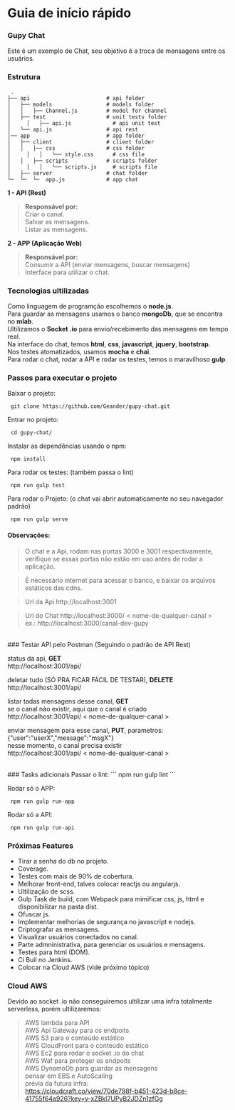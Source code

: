 # Guia de início rápido

### Gupy Chat
Este é um exemplo de Chat, seu objetivo é a troca de mensagens entre os usuários.

### Estrutura

     .
    ├── api                        # api folder
    │   ├── models                 # models folder   
    │   │   ├── Channel.js         # model for channel
    │   ├── test                   # unit tests folder
    │	  │   ├── api.js             # api unit test
    │   └── api.js                 # api rest
    │── app                        # app folder
    │   ├── client                 # client folder   
    │   │   ├── css                # css folder
    │	  │   │   └── style.css      # css file
    │   │   ├── scripts            # scripts folder
    │	  │   │   └── scripts.js     # scripts file
    │   ├── server                 # chat folder
    └─  └─  └─  app.js             # app chat


**1 - API (Rest)**
>**Responsável por:**<br />
>Criar o canal.<br />
>Salvar as mensagens.<br />
>Listar as mensagens.

**2 - APP (Aplicação Web)**
>**Responsável por:**<br />
>Consumir a API (enviar mensagens, buscar mensagens)<br />
>Interface para utilizar o chat.

### Tecnologias ultilizadas
Como linguagem de programção escolhemos o **node.js**.<br />
Para guardar as mensagens usamos o banco **mongoDb**, que se encontra no **mlab**.<br />
Ultilizamos o **Socket .io** para envio/recebimento das mensagens em tempo real.<br />
Na interface do chat, temos **html**, **css**, **javascript**, **jquery**, **bootstrap**.<br />
Nos testes atomatizados, usamos **mocha** e **chai**.<br />
Para rodar o chat, rodar a API e rodar os testes, temos o maravilhoso **gulp**.<br />

### Passos para executar o projeto

Baixar o projeto:
```
 git clone https://github.com/Geander/gupy-chat.git
```

Entrar no projeto:

```
 cd gupy-chat/
```

Instalar as dependências usando o npm:
```
 npm install
```

Para rodar os testes:
(também passa o lint)
```
 npm run gulp test
```

Para rodar o Projeto:
(o chat vai abrir automaticamente no seu navegador padrão)
```
 npm run gulp serve
```

#### Observações:
>O chat e a Api, rodam nas portas 3000 e 3001 respectivamente, verifique se essas portas não estão em uso antes de rodar a aplicação.

>É necessário internet para acessar o banco, e baixar os arquivos estáticos das cdns.

>Url da Api
>http://localhost:3001

>Url do Chat
>http://localhost:3000/ < nome-de-qualquer-canal > <br />
>ex.: http://localhost:3000/canal-dev-gupy

<br />
### Testar API pelo Postman
(Seguindo o padrão de API Rest)<br />

status da api, **GET**<br />
http://localhost:3001/api/<br />

deletar tudo (SÓ PRA FICAR FÁCIL DE TESTAR), **DELETE**<br />
http://localhost:3001/api/<br />

listar tadas mensagens desse canal, **GET**<br />
se o canal não existir, aqui que o canal é criado<br />
http://localhost:3001/api/ < nome-de-qualquer-canal > <br />

enviar mensagem para esse canal, **PUT**, parametros: {"user":"userX","message":"msgX"}<br />
nesse momento, o canal precisa existir<br />
http://localhost:3001/api/ < nome-de-qualquer-canal >


<br />
### Tasks adicionais
Passar o lint:
```
 npm run gulp lint
```

Rodar só o APP:

```
 npm run gulp run-app
```

Rodar só a API:
```
 npm run gulp run-api
```

### Próximas Features
- Tirar a senha do db no projeto.
- Coverage.
- Testes com mais de 90% de cobertura.
- Melhorar front-end, talves colocar reactjs ou angularjs.
- Ultilização de scss.
- Gulp Task de build, com Webpack para mimificar css, js, html e disponibilizar na pasta dist.
- Ofuscar js.
- Implementar melhorias de segurança no javascript e nodejs.
- Criptografar as mensagens.
- Visualizar usuários conectados no canal.
- Parte admninistrativa, para gerenciar os usuários e mensagens.
- Testes para html (DOM).
- Ci Buil no Jenkins.
- Colocar na Cloud AWS (vide próximo tópico)

### Cloud AWS
Devido ao socket .io não conseguiremos ultilizar uma infra totalmente serverless, porém ultilizaremos:
>AWS lambda para API<br />
>AWS Api Gateway para os endpoits<br />
>AWS S3 para o conteúdo estático<br />
>AWS CloudFront para o conteúdo estático<br />
>AWS Ec2 para rodar o socket .io do chat<br />
>AWS Waf para proteger os endpoits<br />
>AWS DynamoDb para guardar as mensagens<br />
>pensar em EBS e AutoScaling<br />
>prévia da futura infra:<br />
https://cloudcraft.co/view/70de798f-b451-423d-b8ce-41755f64a926?key=y-xZBkl7UPyB2JDZn1zfGg
